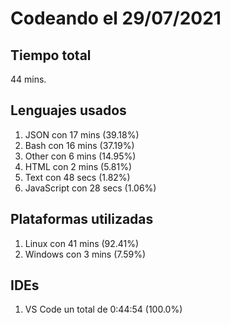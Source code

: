 # Codeando el 29/07/2021

## Tiempo total
44 mins.

## Lenguajes usados
1. JSON con 17 mins (39.18%)
1. Bash con 16 mins (37.19%)
1. Other con 6 mins (14.95%)
1. HTML con 2 mins (5.81%)
1. Text con 48 secs (1.82%)
1. JavaScript con 28 secs (1.06%)

## Plataformas utilizadas
1. Linux con 41 mins (92.41%)
1. Windows con 3 mins (7.59%)

## IDEs
1. VS Code un total de 0:44:54 (100.0%)
